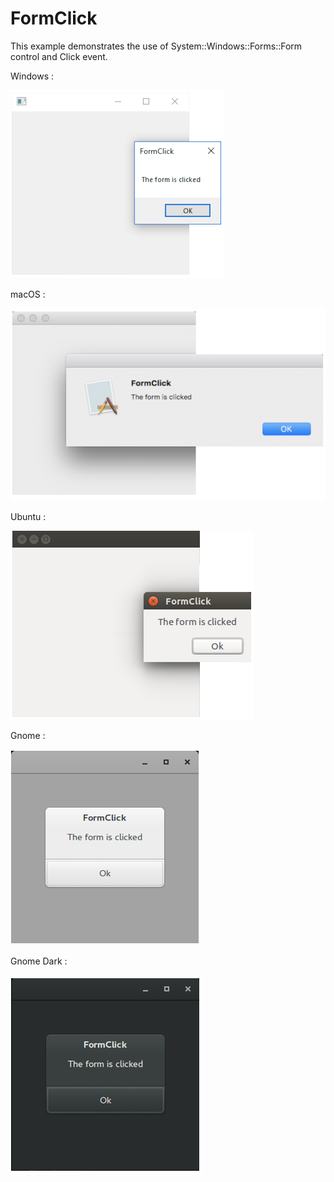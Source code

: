 # FormClick

This example demonstrates the use of System::Windows::Forms::Form control and Click event.

Windows :

![GitHub Logo](../../../docs/Pictures/Examples/Forms/FormClickW.png)

macOS :

![GitHub Logo](../../../docs/Pictures/Examples/Forms/FormClickM.png)

Ubuntu :

![GitHub Logo](../../../docs/Pictures/Examples/Forms/FormClickU.png)

Gnome :

![GitHub Logo](../../../docs/Pictures/Examples/Forms/FormClickG.png)

Gnome Dark :

![GitHub Logo](../../../docs/Pictures/Examples/Forms/FormClickGD.png)
